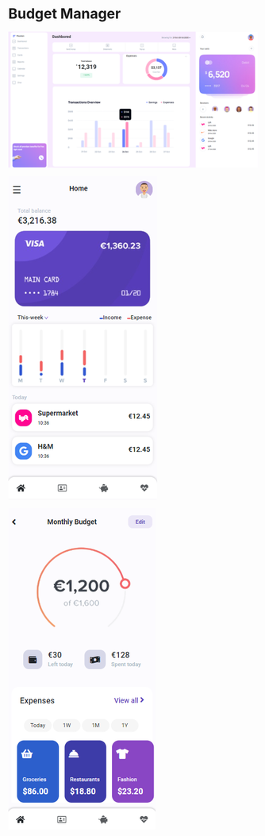 # Budget Manager


![image](https://github.com/Manar960/dashbord/blob/main/result-img/budget.bmp)

![image](https://github.com/Manar960/dashbord/blob/main/result-img/mobile-1.png)

![image](https://github.com/Manar960/dashbord/blob/main/result-img/mobile-2.png)


